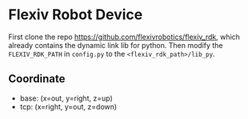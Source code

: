# Flexiv Robot Device
First clone the repo <https://github.com/flexivrobotics/flexiv_rdk>, which already contains the dynamic link lib for python.
Then modify the `FLEXIV_RDK_PATH` in `config.py` to the `<flexiv_rdk_path>/lib_py`.

## Coordinate
* base: (x=out, y=right, z=up)
* tcp: (x=right, y=out, z=down)
